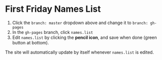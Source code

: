 # First Friday Names List

1. Click the `branch: master` dropdown above and change it to `branch: gh-pages`
2. In the `gh-pages` branch, click `names.list`
3. Edit `names.list` by clicking the **pencil icon**, and save when done (green button at bottom).

The site will automatically update by itself whenever `names.list` is edited.
